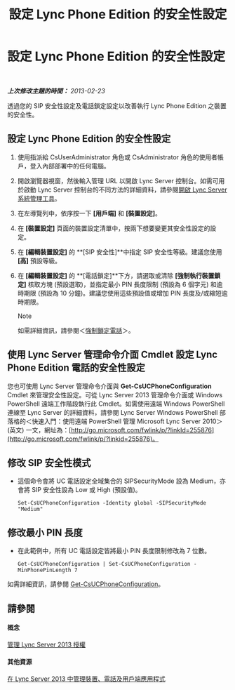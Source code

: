 ﻿---
title: 設定 Lync Phone Edition 的安全性設定
TOCTitle: 設定 Lync Phone Edition 的安全性設定
ms:assetid: 6e7cec17-8a79-4428-9300-8821256c46cf
ms:mtpsurl: https://technet.microsoft.com/zh-tw/library/Gg521014(v=OCS.15)
ms:contentKeyID: 49291243
ms.date: 08/10/2015
mtps_version: v=OCS.15
ms.translationtype: HT
---

# 設定 Lync Phone Edition 的安全性設定

 

_**上次修改主題的時間：** 2013-02-23_

透過您的 SIP 安全性設定及電話鎖定設定以改善執行 Lync Phone Edition 之裝置的安全性。

## 設定 Lync Phone Edition 的安全性設定

1.  使用指派給 CsUserAdministrator 角色或 CsAdministrator 角色的使用者帳戶，登入內部部署中的任何電腦。

2.  開啟瀏覽器視窗，然後輸入管理 URL 以開啟 Lync Server 控制台。如需可用於啟動 Lync Server 控制台的不同方法的詳細資料，請參閱[開啟 Lync Server 系統管理工具](lync-server-2013-open-lync-server-administrative-tools.md)。

3.  在左導覽列中，依序按一下 **\[用戶端\]** 和 **\[裝置設定\]**。

4.  在 **\[裝置設定\]** 頁面的裝置設定清單中，按兩下想要變更其安全性設定的設定。

5.  在 **\[編輯裝置設定\]** 的 **\[SIP 安全性\]**中指定 SIP 安全性等級。建議您使用 **\[高\]** 預設等級。

6.  在 **\[編輯裝置設定\]** 的 **\[電話鎖定\]**下方，請選取或清除 **\[強制執行裝置鎖定\]** 核取方塊 (預設選取)，並指定最小 PIN 長度限制 (預設為 6 個字元) 和逾時期限 (預設為 10 分鐘)。建議您使用這些預設值或增加 PIN 長度及/或縮短逾時期限。
    
    > [!NOTE]  
    > 如需詳細資訊，請參閱＜<a href="lync-server-2013-enforce-phone-locking.md">強制鎖定電話</a>＞。
    


## 使用 Lync Server 管理命令介面 Cmdlet 設定 Lync Phone Edition 電話的安全性設定

您也可使用 Lync Server 管理命令介面與 **Get-CsUCPhoneConfiguration** Cmdlet 來管理安全性設定。可從 Lync Server 2013 管理命令介面或 Windows PowerShell 遠端工作階段執行此 Cmdlet。如需使用遠端 Windows PowerShell 連線至 Lync Server 的詳細資料，請參閱 Lync Server Windows PowerShell 部落格的＜快速入門：使用遠端 PowerShell 管理 Microsoft Lync Server 2010＞(英文) 一文，網址為：[http://go.microsoft.com/fwlink/p/?linkId=255876](http://go.microsoft.com/fwlink/p/?linkid=255876)。

## 修改 SIP 安全性模式

  - 這個命令會將 UC 電話設定全域集合的 SIPSecurityMode 設為 Medium，亦會將 SIP 安全性設為 Low 或 High (預設值)。
    
        Set-CsUCPhoneConfiguration -Identity global -SIPSecurityMode "Medium"

## 修改最小 PIN 長度

  - 在此範例中，所有 UC 電話設定皆將最小 PIN 長度限制修改為 7 位數。
    
        Get-CsUCPhoneConfiguration | Set-CsUCPhoneConfiguration -MinPhonePinLength 7

如需詳細資訊，請參閱 [Get-CsUCPhoneConfiguration](https://docs.microsoft.com/en-us/powershell/module/skype/Get-CsUCPhoneConfiguration)。

## 請參閱

#### 概念

[管理 Lync Server 2013 授權](lync-server-2013-managing-lync-server-authentication.md)  

#### 其他資源

[在 Lync Server 2013 中管理裝置、電話及用戶端應用程式](lync-server-2013-managing-devices-phones-and-client-applications.md)

